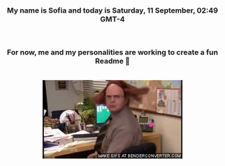 


<div align="center">
<h3 >My name is Sofia and today is Saturday, 11 September, 02:49 GMT-4</h3><br>
<h3 >For now, me and my personalities are working to create a fun Readme 👋
</h3><br>
<img src='img/dwight.gif' alt='working...'/>
</div>
